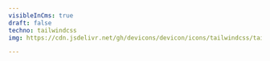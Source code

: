 ```yaml
---
visibleInCms: true
draft: false
techno: tailwindcss
img: https://cdn.jsdelivr.net/gh/devicons/devicon/icons/tailwindcss/tailwindcss-original.svg

---
```

